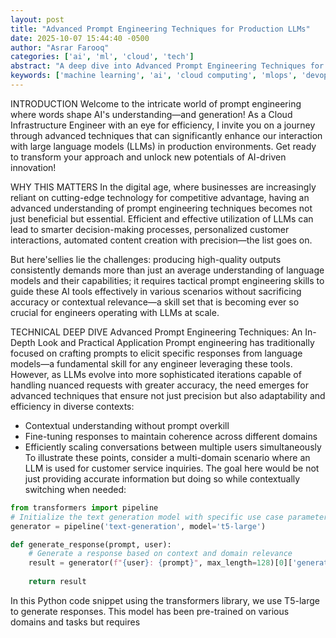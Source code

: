 ```yaml
---
layout: post
title: "Advanced Prompt Engineering Techniques for Production LLMs"
date: 2025-10-07 15:44:40 -0500
author: "Asrar Farooq"
categories: ['ai', 'ml', 'cloud', 'tech']
abstract: "A deep dive into Advanced Prompt Engineering Techniques for Production LLMs"
keywords: ['machine learning', 'ai', 'cloud computing', 'mlops', 'devops', 'automation', 'infrastructure', 'kubernetes', 'advanced', 'prompt']
---
```


INTRODUCTION
Welcome to the intricate world of prompt engineering where words shape AI's understanding—and generation! As a Cloud Infrastructure Engineer with an eye for efficiency, I invite you on a journey through advanced techniques that can significantly enhance our interaction with large language models (LLMs) in production environments. Get ready to transform your approach and unlock new potentials of AI-driven innovation!

WHY THIS MATTERS
In the digital age, where businesses are increasingly reliant on cutting-edge technology for competitive advantage, having an advanced understanding of prompt engineering techniques becomes not just beneficial but essential. Efficient and effective utilization of LLMs can lead to smarter decision-making processes, personalized customer interactions, automated content creation with precision—the list goes on.

But here'sellies lie the challenges: producing high-quality outputs consistently demands more than just an average understanding of language models and their capabilities; it requires tactical prompt engineering skills to guide these AI tools effectively in various scenarios without sacrificing accuracy or contextual relevance—a skill set that is becoming ever so crucial for engineers operating with LLMs at scale.

TECHNICAL DEEP DIVE
Advanced Prompt Engineering Techniques: An In-Depth Look and Practical Application
Prompt engineering has traditionally focused on crafting prompts to elicit specific responses from language models—a fundamental skill for any engineer leveraging these tools. However, as LLMs evolve into more sophisticated iterations capable of handling nuanced requests with greater accuracy, the need emerges for advanced techniques that ensure not just precision but also adaptability and efficiency in diverse contexts:
- Contextual understanding without prompt overkill 
- Fine-tuning responses to maintain coherence across different domains 
- Efficiently scaling conversations between multiple users simultaneously  
To illustrate these points, consider a multi-domain scenario where an LLM is used for customer service inquiries. The goal here would be not just providing accurate information but doing so while contextually switching when needed:

```python
from transformers import pipeline
# Initialize the text generation model with specific use case parameters 
generator = pipeline('text-generation', model='t5-large')

def generate_response(prompt, user):
    # Generate a response based on context and domain relevance  
    result = generator(f"{user}: {prompt}", max_length=128)[0]['generated_text']
    
    return result 
```
In this Python code snippet using the transformers library, we use T5-large to generate responses. This model has been pre-trained on various domains and tasks but requires
